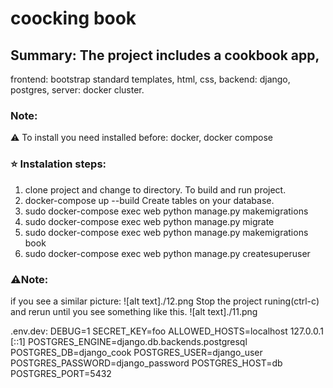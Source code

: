 # coocking book
## Summary: The project includes a cookbook app, 
frontend: bootstrap standard templates, html, css, 
backend: django, postgres, 
server: docker cluster.

### Note:
:warning: To install you need installed before: docker, docker compose

### :star: Instalation steps:
1) clone project and change to directory.
To build and run project.
2) docker-compose up --build
Create tables on your database.
3) sudo docker-compose exec web python manage.py makemigrations
4) sudo docker-compose exec web python manage.py migrate
5) sudo docker-compose exec web python manage.py makemigrations book
6) sudo docker-compose exec web python manage.py createsuperuser
### :warning:Note: 
if you see a similar picture:
![alt text]./12.png
Stop the project runing(ctrl-c) and rerun 
until you see something like this.
![alt text]./11.png

.env.dev:
DEBUG=1
SECRET_KEY=foo
ALLOWED_HOSTS=localhost 127.0.0.1 [::1]
POSTGRES_ENGINE=django.db.backends.postgresql
POSTGRES_DB=django_cook
POSTGRES_USER=django_user
POSTGRES_PASSWORD=django_password
POSTGRES_HOST=db
POSTGRES_PORT=5432
